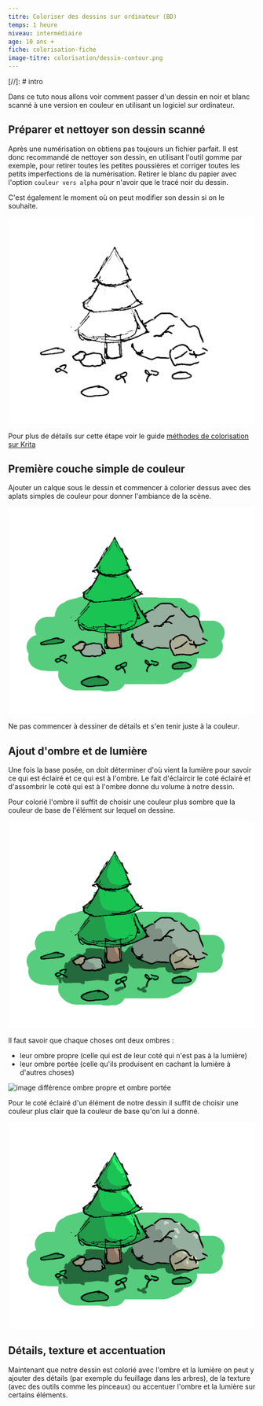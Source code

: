 ```yaml
---
titre: Coloriser des dessins sur ordinateur (BD)
temps: 1 heure
niveau: intermédiaire
age: 10 ans +
fiche: colorisation-fiche
image-titre: colorisation/dessin-contour.png
---
```


[//]: # intro

Dans ce tuto nous allons voir comment passer d'un dessin en noir et blanc scanné à une version en couleur en utilisant un logiciel sur ordinateur.

## Préparer et nettoyer son dessin scanné

Après une numérisation on obtiens pas toujours un fichier parfait. Il est donc recommandé de nettoyer son dessin, en utilisant l'outil gomme par exemple, pour retirer toutes les petites poussières et corriger toutes les petits imperfections de la numérisation. Retirer le blanc du papier avec l'option `couleur vers alpha` pour n'avoir que le tracé noir du dessin.

C'est également le moment où on peut modifier son dessin si on le souhaite.

![image dessin tracé](images/colorisation/dessin-contour.png)

Pour plus de détails sur cette étape voir le guide [méthodes de colorisation sur Krita]()

## Première couche simple de couleur

Ajouter un calque sous le dessin et commencer à colorier dessus avec des aplats simples de couleur pour donner l'ambiance de la scène.

![image dessin aplat de couleur](images/colorisation/dessin-aplat-couleurs.png)

Ne pas commencer à dessiner de détails et s'en tenir juste à la couleur.

## Ajout d'ombre et de lumière

Une fois la base posée, on doit déterminer d'où vient la lumière pour savoir ce qui est éclairé et ce qui est à l'ombre. Le fait d'éclaircir le coté éclairé et d'assombrir le coté qui est à l'ombre donne du volume à notre dessin.

Pour colorié l'ombre il suffit de choisir une couleur plus sombre que la couleur de base de l'élément sur lequel on dessine.

![image dessin ombre](images/colorisation/dessin-ombres.png)

Il faut savoir que chaque choses ont deux ombres :
- leur ombre propre (celle qui est de leur coté qui n'est pas à la lumière)
- leur ombre portée (celle qu'ils produisent en cachant la lumière à d'autres choses)

![image différence ombre propre et ombre portée]()

Pour le coté éclairé d'un élément de notre dessin il suffit de choisir une couleur plus clair que la couleur de base qu'on lui a donné.

![image dessin lumière](images/colorisation/dessin-lumiere.png)


## Détails, texture et accentuation

Maintenant que notre dessin est colorié avec l'ombre et la lumière on peut y ajouter des détails (par exemple du feuillage dans les arbres), de la texture (avec des outils comme les pinceaux) ou accentuer l'ombre et la lumière sur certains éléments.
